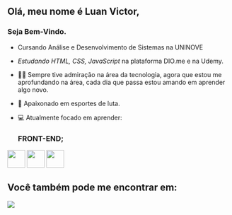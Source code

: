 ## Olá, meu nome é Luan Victor,
### Seja Bem-Vindo.

- Cursando Análise e Desenvolvimento de Sistemas na UNINOVE <br>
- *Estudando HTML, CSS, JavaScript* na plataforma DIO.me e na Udemy.

- 👨‍💻 Sempre tive admiração na área da tecnologia, agora que estou me aprofundando na área, cada dia que passa estou amando em aprender algo novo.
- 🥊 Apaixonado em esportes de luta.
- 💻 Atualmente focado em aprender:

  ### FRONT-END;
  
<div display='inline'>
  <img width='40' height='40' src="https://cdn.jsdelivr.net/gh/devicons/devicon/icons/html5/html5-original.svg" />
  <img width='40' height='40' src="https://cdn.jsdelivr.net/gh/devicons/devicon/icons/css3/css3-original.svg" />
  <img width='40' height='40' src="https://cdn.jsdelivr.net/gh/devicons/devicon/icons/javascript/javascript-original.svg" />
</div>

## Você também pode me encontrar em:
<a href="https://www.linkedin.com/in/luan-vg/79386722b">
  <img src='https://img.shields.io/badge/linkedin-%230077B5.svg?style=for-the-badge&logo=linkedin&logoColor=white' />
</a>


